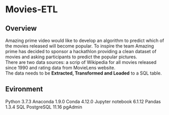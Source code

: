 # Movies-ETL
## Overview
Amazing prime video would like to develop an algorithm to predict which of the movies released will become popular. To inspire the team Amazing prime has decided to sponsor a hackathlon providing a clean dataset of movies and asking participants to predict the popular pictures.  
There are two data sources: a scrip of Wikipedia for all movies released since 1990 and rating data from MovieLens website.   
The data needs to be **Extracted, Transformed and Loaded** to a SQL table.

## Evironment
Python 3.7.3
Anaconda 1.9.0
Conda 4.12.0
Jupyter notebook 6.1.12
Pandas 1.3.4
SQL PostgreSQL 11.16 pgAdmin




